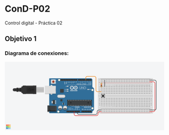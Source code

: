 # ConD-P02
Control digital - Práctica 02
## Objetivo 1
### Diagrama de conexiones:
![](objetivo1/diagrama.png)
